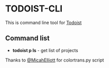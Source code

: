 TODOIST-CLI
===========

This is command line tool for [Todoist][1]

Command list
------------

 - **todoist p ls** - get list of projects


Thanks to [@MicahElliott][2] for colortrans.py script

  [1]: https://todoist.com/
  [2]: https://github.com/MicahElliott
